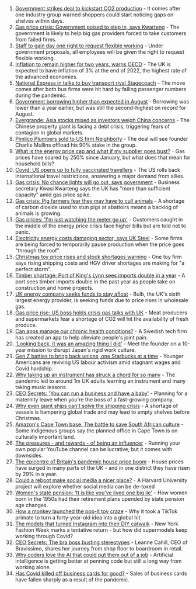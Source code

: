 1. [Government strikes deal to kickstart CO2 production](https://www.bbc.co.uk/news/business-58641394?at_medium=RSS&at_campaign=KARANGA) - It comes after one industry group warned shoppers could start noticing gaps on shelves within days.
2. [Gas price crisis: Government poised to step in, says Kwarteng](https://www.bbc.co.uk/news/business-58634106?at_medium=RSS&at_campaign=KARANGA) - The government is likely to help big gas providers forced to take customers from failed firms.
3. [Staff to gain day one right to request flexible working](https://www.bbc.co.uk/news/business-58636439?at_medium=RSS&at_campaign=KARANGA) - Under government proposals, all employees will be given the right to request flexible working.
4. [Inflation to remain higher for two years, warns OECD](https://www.bbc.co.uk/news/business-58638224?at_medium=RSS&at_campaign=KARANGA) - The UK is expected to have inflation of 3% at the end of 2022, the highest rate of the advanced economies.
5. [National Express in talks to buy transport rival Stagecoach](https://www.bbc.co.uk/news/business-58636437?at_medium=RSS&at_campaign=KARANGA) - The move comes after both bus firms were hit hard by falling passenger numbers during the pandemic.
6. [Government borrowing higher than expected in August](https://www.bbc.co.uk/news/business-58604552?at_medium=RSS&at_campaign=KARANGA) - Borrowing was lower than a year earlier, but was still the second-highest on record for August.
7. [Evergrande: Asia stocks mixed as investors weigh China concerns](https://www.bbc.co.uk/news/business-58632681?at_medium=RSS&at_campaign=KARANGA) - The Chinese property giant is facing a debt crisis, triggering fears of contagion in global markets.
8. [Pimlico Plumbers sold to US firm Neighborly](https://www.bbc.co.uk/news/business-58632984?at_medium=RSS&at_campaign=KARANGA) - The deal will see founder Charlie Mullins offload his 90% stake in the group.
9. [What is the energy price cap and what if my supplier goes bust?](https://www.bbc.co.uk/news/business-58090533?at_medium=RSS&at_campaign=KARANGA) - Gas prices have soared by 250% since January, but what does that mean for household bills?
10. [Covid: US opens up to fully vaccinated travellers](https://www.bbc.co.uk/news/world-us-canada-58628491?at_medium=RSS&at_campaign=KARANGA) - The US rolls back international travel restrictions, answering a major demand from allies.
11. [Gas crisis: No chance lights will go out, says government](https://www.bbc.co.uk/news/business-58620167?at_medium=RSS&at_campaign=KARANGA) - Business secretary Kwasi Kwarteng says the UK has "more than sufficient capacity" amid gas price spike.
12. [Gas crisis: Pig farmers fear they may have to cull animals](https://www.bbc.co.uk/news/business-58627325?at_medium=RSS&at_campaign=KARANGA) - A shortage of carbon dioxide used to stun pigs at abattoirs means a backlog of animals is growing.
13. [Gas prices: 'I'm just watching the meter go up'](https://www.bbc.co.uk/news/business-58626018?at_medium=RSS&at_campaign=KARANGA) - Customers caught in the middle of the energy price crisis face higher bills but are told not to panic.
14. [Electricity energy costs damaging sector, says UK Steel](https://www.bbc.co.uk/news/uk-wales-58628721?at_medium=RSS&at_campaign=KARANGA) - Some firms are being forced to temporarily pause production when the price goes "through the roof".
15. [Christmas toy price rises and stock shortages warning](https://www.bbc.co.uk/news/uk-england-shropshire-58629620?at_medium=RSS&at_campaign=KARANGA) - One toy firm says rising shipping costs and HGV driver shortages are making for "a perfect storm".
16. [Timber shortage: Port of King's Lynn sees imports double in a year](https://www.bbc.co.uk/news/uk-england-norfolk-58599958?at_medium=RSS&at_campaign=KARANGA) - A port sees timber imports double in the past year as people take on construction and home projects.
17. [UK energy company seeks funds to stay afloat](https://www.bbc.co.uk/news/business-58619418?at_medium=RSS&at_campaign=KARANGA) - Bulb, the UK's sixth largest energy provider, is seeking funds due to price rises in wholesale gas.
18. [Gas price rise: US boss holds crisis gas talks with UK](https://www.bbc.co.uk/news/business-58615784?at_medium=RSS&at_campaign=KARANGA) - Meat producers and supermarkets fear a shortage of CO2 will hit the availability of fresh produce.
19. [Can apps manage our chronic health conditions?](https://www.bbc.co.uk/news/business-58556777?at_medium=RSS&at_campaign=KARANGA) - A Swedish tech firm has created an app to help alleviate people's joint pain.
20. ['Looking back, it was an amazing thing I did'](https://www.bbc.co.uk/news/business-58575530?at_medium=RSS&at_campaign=KARANGA) - Meet the founder on a 10-year mission to disrupt Japan's rigid work culture.
21. [Gen Z battles to bring back unions, one Starbucks at a time](https://www.bbc.co.uk/news/business-58540250?at_medium=RSS&at_campaign=KARANGA) - Younger Americans are reviving US labour activism amid stagnant wages and Covid hardship.
22. [Why taking up an instrument has struck a chord for so many](https://www.bbc.co.uk/news/business-58556770?at_medium=RSS&at_campaign=KARANGA) - The pandemic led to around 1m UK adults learning an instrument and many taking music lessons.
23. [CEO Secrets: 'You can run a business and have a baby'](https://www.bbc.co.uk/news/business-58548789?at_medium=RSS&at_campaign=KARANGA) - Planning for a maternity leave when you're the boss of a fast-growing company.
24. [Why even giant ships can't solve the shipping crisis](https://www.bbc.co.uk/news/business-58479148?at_medium=RSS&at_campaign=KARANGA) - A shortage of vessels is hampering global trade and may lead to empty shelves before Christmas.
25. [Amazon's Cape Town base: The battle to save South African culture](https://www.bbc.co.uk/news/world-africa-58528348?at_medium=RSS&at_campaign=KARANGA) - Some indigenous groups say the planned office in Cape Town is on culturally important land.
26. [The pressures - and rewards - of being an influencer](https://www.bbc.co.uk/news/business-58487905?at_medium=RSS&at_campaign=KARANGA) - Running your own popular YouTube channel can be lucrative, but it comes with downsides.
27. [The epicentre of Britain's pandemic house price boom](https://www.bbc.co.uk/news/business-58502618?at_medium=RSS&at_campaign=KARANGA) - House prices have surged in many parts of the UK - and in one district they have risen by 29% in a year.
28. [Could a reboot make social media a nicer place?](https://www.bbc.co.uk/news/business-58501172?at_medium=RSS&at_campaign=KARANGA) - A Harvard University project will explore whether social media can be de-toxed
29. [Women's state pension: 'It is like you've lived one big lie'](https://www.bbc.co.uk/news/uk-england-essex-58502789?at_medium=RSS&at_campaign=KARANGA) - How women born in the 1950s had their retirement plans upended by state pension age changes.
30. [How a monkey launched the pop-it toy craze](https://www.bbc.co.uk/news/business-58408570?at_medium=RSS&at_campaign=KARANGA) - Why it took a TikTok primate to turn a forty-year-old idea into a global hit
31. [The models that turned Instagram into their DIY catwalk](https://www.bbc.co.uk/news/business-58474185?at_medium=RSS&at_campaign=KARANGA) - New York Fashion Week marks a tentative return - but how did supermodels keep working through Covid?
32. [CEO Secrets: The bra boss busting stereotypes](https://www.bbc.co.uk/news/business-58423705?at_medium=RSS&at_campaign=KARANGA) - Leanne Cahill, CEO of Bravissimo, shares her journey from shop floor to boardroom in retail.
33. [Why coders love the AI that could put them out of a job](https://www.bbc.co.uk/news/business-57914432?at_medium=RSS&at_campaign=KARANGA) - Artificial intelligence is getting better at penning code but still a long way from working alone.
34. [Has Covid killed off business cards for good?](https://www.bbc.co.uk/news/business-58419842?at_medium=RSS&at_campaign=KARANGA) - Sales of business cards have fallen sharply as a result of the pandemic.
